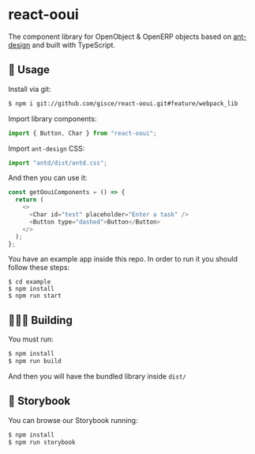 # react-ooui

The component library for OpenObject & OpenERP objects based on [ant-design](https://github.com/ant-design/ant-design) and built with TypeScript.

## 🚀 Usage

Install via git:

```bash
$ npm i git://github.com/gisce/react-ooui.git#feature/webpack_lib
```

Import library components:

```javascript
import { Button, Char } from "react-ooui";
```

Import `ant-design` CSS:

```javascript
import "antd/dist/antd.css";
```

And then you can use it:

```javascript
const getOouiComponents = () => {
  return (
    <>
      <Char id="test" placeholder="Enter a task" />
      <Button type="dashed">Button</Button>
    </>
  );
};
```

You have an example app inside this repo. In order to run it you should follow these steps:

```
$ cd example
$ npm install
$ npm run start
```

## 👷🏽‍♂️ Building

You must run:

```bash
$ npm install
$ npm run build
```

And then you will have the bundled library inside `dist/`

## 🎨 Storybook

You can browse our Storybook running:

```bash
$ npm install
$ npm run storybook
```
